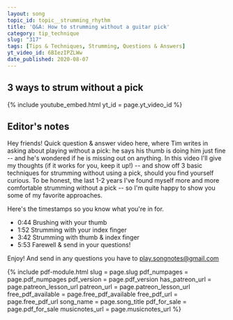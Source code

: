 ```yaml
---
layout: song
topic_id: topic__strumming_rhythm
title: 'Q&A: How to strumming without a guitar pick'
category: tip_technique
slug: "317"
tags: [Tips & Techniques, Strumming, Questions & Answers]
yt_video_id: 6BIezIPZLWw
date_published: 2020-08-07
---
```


<!-- patreon_lesson_available: true
patreon_lesson_url: https://www.patreon.com/posts/35077534 -->

## 3 ways to strum without a pick

{% include youtube_embed.html yt_id = page.yt_video_id %}

## Editor's notes

Hey friends! Quick question & answer video here, where Tim writes in asking about playing without a pick: he says his thumb is doing him just fine -- and he's wondered if he is missing out on anything. In this video I'll give my thoughts (if it works for you, keep it up!) -- and show off 3 basic techniques for strumming without using a pick, should you find yourself curious. To be honest, the last 1-2 years I've found myself more and more comfortable strumming without a pick -- so I'm quite happy to show you some of my favorite approaches.

Here's the timestamps so you know what you're in for.

- 0:44 Brushing with your thumb
- 1:52 Strumming with your index finger
- 3:42 Strumming with thumb & index finger	 
- 5:53 Farewell & send in your questions!

Enjoy! And send in any questions you have to play.songnotes@gmail.com

{% include pdf-module.html slug = page.slug pdf_numpages = page.pdf_numpages pdf_version = page.pdf_version has_patreon_url = page.patreon_lesson_url patreon_url = page.patreon_lesson_url free_pdf_available = page.free_pdf_available free_pdf_url = page.free_pdf_url song_name = page.song_title pdf_for_sale = page.pdf_for_sale musicnotes_url = page.musicnotes_url %}
